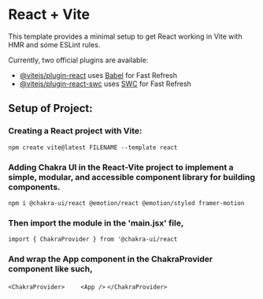 # React + Vite

This template provides a minimal setup to get React working in Vite with HMR and some ESLint rules.

Currently, two official plugins are available:

- [@vitejs/plugin-react](https://github.com/vitejs/vite-plugin-react/blob/main/packages/plugin-react/README.md) uses [Babel](https://babeljs.io/) for Fast Refresh
- [@vitejs/plugin-react-swc](https://github.com/vitejs/vite-plugin-react-swc) uses [SWC](https://swc.rs/) for Fast Refresh

## Setup of Project:

### Creating a React project with Vite:

```npm create vite@latest FILENAME --template react```

### Adding Chakra UI in the React-Vite project to implement a simple, modular, and accessible component library for building components.

```npm i @chakra-ui/react @emotion/react @emotion/styled framer-motion```

### Then import the module in the 'main.jsx' file,

```import { ChakraProvider } from '@chakra-ui/react```

### And wrap the App component in the ChakraProvider component like such,


```<ChakraProvider>```
```    <App />```
```</ChakraProvider>```

